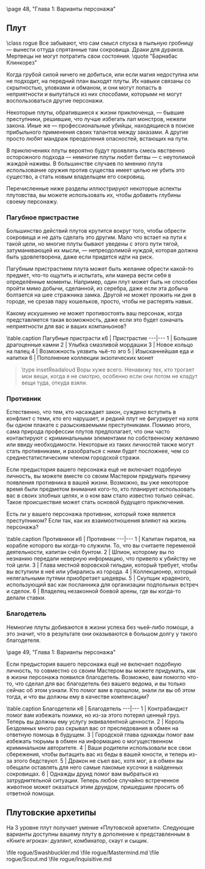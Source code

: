 \page 48, "Глава 1: Варианты персонажа"
## Плут
\class rogue
Все забывают, что сам смысл спуска в пыльную гробницу — вынести оттуда спрятанные там сокровища. Драки для дураков. Мертвецы не могут потратить свои состояния.
\quote "Барнабас Клинкорез"

Когда грубой силой ничего не добиться, или если магия недоступна или не подходит, на передний план выходят плуты. Их навыки связаны со скрытностью, уловками и обманом, и они могут попасть в неприятности и выпутаться из них способами, которыми не могут воспользоваться другие персонажи.

Некоторые плуты, обратившиеся к жизни приключенца, — бывшие преступники, решившие, что лучше избегать лап монстров, нежели закона. Иные же — профессиональные убийцы, находящиеся в поиске прибыльного применения своих талантов между заказами. А другие просто любят мандраж преодоления опасностей, встающих на пути.

В приключениях плуты вероятно будут проявлять смесь явственно осторожного подхода — немногие плуты любят битвы — с неутолимой жаждой наживы. В большинстве случаев по мнению плута использование оружия против существа имеет целью не убить это существо, а стать новым владельцем его сокровищ.

Перечисленные ниже разделы иллюстрируют некоторые аспекты плутовства, вы можете использовать их, чтобы добавить глубины своему персонажу.

### Пагубное пристрастие
Большинство действий плутов крутится вокруг того, чтобы обрести сокровища и не дать сделать это другим. Мало что встает на пути к такой цели, но многие плуты бывают уведены с этого пути тягой, затуманивающей их мысли, — непреодолимой нуждой, которая должна быть удовлетворена, даже если придется идти на риск.

Пагубным пристрастием плута может быть желание обрести какой-то предмет, что-то ощутить и испытать, или манера вести себя в определённые моменты. Например, один плут может быть не способен пройти мимо добычи, сделанной, из серебра, даже если эта добыча болтается на шее стражника замка.
Другой не может прожить ни дня в городе, не срезав пару кошельков, просто, чтобы не растерять навык.

Какому искушению не может противостоять ваш персонаж, когда представляется такая возможность, даже если это будет означать неприятности для вас и ваших компаньонов?

\table.caption Пагубные пристрасти
к6 | Пристрастие
---|---
1 | Большие драгоценные камни
2 | Улыбка смазливой мордашки
3 | Новое кольцо на палец
4 | Возможность уязвить чьё-то эго
5 | Изысканнейшая еда и напитки
6 | Пополнение коллекции экзотических монет

> \type insetReadaloud
> Воры хуже всего. Ненавижу тех, кто трогает мои вещи, когда я не смотрю, особенно если они потом не кладут вещи туда, откуда взяли.

### Противник
Естественно, что тем, кто насаждает закон, суждено вступить в конфликт с теми, кто его нарушает, и редкий плут не фигурирует на хотя бы одном плакате с разыскиваемыми преступниками. Помимо этого, сама природа профессии плутов предполагает, что они часто контактируют с криминальными элементами по собственному желанию или ввиду необходимости. Некоторые из таких личностей также могут стать противниками, и разобраться с ними будет посложнее, чем со среднестатистическим членом городской стражи.

Если предыстория вашего персонажа ещё не включает подобную личность, вы можете вместе со своим Мастером придумать причину появления противника в вашей жизни. Возможно, вы уже некоторое время были предметом внимания кого-то, кто планирует использовать вас в своих злобных целях, и о ком вам стало известно только сейчас. Такое происшествие может стать основой будущего приключения.

Есть ли у вашего персонажа противник, который тоже является преступником? Если так, как их взаимоотношения влияют на жизнь персонажа?

\table.caption Противники 
к6 | Противник
---|---
1 | Капитан пиратов, на корабле которого вы когда-то служили. То, что вы считаете переменой деятельности, капитан счёл бунтом.
2 | Шпион, которому вы по незнанию передали неверную информацию, что привело к убийству не той цели.
3 | Глава местной воровской гильдии, который требует, чтобы вы вступили в неё или убирались из города.
4 | Коллекционер, который нелегальными путями приобретает шедевры.
5 | Скупщик краденого, использующий вас как посланника для организации подпольных встреч и сделок.
6 | Владелец незаконной боевой арены, где вы когда-то делали ставки.

### Благодетель
Немногие плуты добиваются в жизни успеха без чьей-либо помощи, а это значит, что в результате они оказываются в большом долгу у такого благодетеля.

\page 49, "Глава 1: Варианты персонажа"

Если предыстория вашего персонажа ещё не включает подобную личность, то совместно со своим Мастером вы можете придумать, как в жизни персонажа появился благодетель. Возможно, вам помогло что-то, что сделал для вас благодетель без вашего ведома, и вы только сейчас об этом узнали. Кто помог вам в прошлом, знали ли вы об этом тогда, и что вы должны ему в качестве компенсации?

\table.caption Благодетели
к6 | Благодетель
---|---
1 | Контрабандист помог вам избежать поимки, но из-за этого потерял ценный груз. Теперь вы должны ему услугу эквивалентной ценности.
2 | Король Бездомных много раз скрывал вас от преследования в обмен на ответную помощь в будущем.
3 | Городской глава однажды помог вам избежать тюрьмы в обмен на информацию о могущественном криминальном авторитете.
4 | Ваши родители использовали все свои сбережения, чтобы вытащить вас из беды в вашей юности, и теперь из-за этого бедствуют.
5 | Дракон не съел вас, хотя мог, а в обмен вы обещали оставлять для него самые лакомые кусочки в найденных сокровищах.
6 | Однажды друид помог вам выбраться из затруднительной ситуации. Теперь любое случайно встреченное животное может оказаться этим друидом, пришедшим просить об ответной помощи.

## Плутовские архетипы
На 3 уровне плут получает умение «Плутовской архетип». Следующие варианты доступны вашему плуту в дополнение к представленным в «Книге игрока»: дуэлянт, комбинатор, скаут и сыщик.

\file rogue/Swashbuckler.md
\file rogue/Mastermind.md
\file rogue/Scout.md
\file rogue/Inquisitive.md
